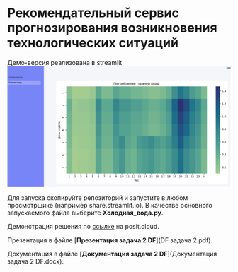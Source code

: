 # **Рекомендательный сервис прогнозирования возникновения технологических ситуаций**
Демо-версия  реализована в streamlit ![Приложение](demo.png)  

Для запуска скопируйте репозиторий и запустите в любом просмотрщике (например share.streamlit.io). В качестве основного запускаемого файла выберите **Холодная_вода.py**. 

Демонстрация решения по [ссылке](https://0199a4d4-6997-eb19-f8cf-0e336bfbcf0c.share.connect.posit.cloud/) на posit.cloud.  

Презентация в файле [**Презентация задача 2 DF**](DF задача 2.pdf).

Документация в файле [**Документация задача 2 DF**](Документация задача 2 DF.docx).